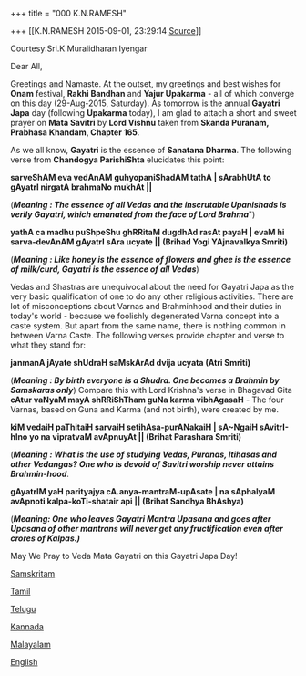 +++
title = "000 K.N.RAMESH"

+++
[[K.N.RAMESH	2015-09-01, 23:29:14 [Source](https://groups.google.com/g/samskrita/c/A0uhkEr99jQ)]]



Courtesy:Sri.K.Muralidharan Iyengar

  

Dear All,

  

Greetings and Namaste. At the outset, my greetings and best wishes for **Onam** festival, **Rakhi Bandhan** and **Yajur Upakarma** - all of which converge on this day (29-Aug-2015, Saturday). As tomorrow is the annual **Gayatri Japa** day (following **Upakarma** today), I am glad to attach a short and sweet prayer on **Mata Savitri** by **Lord Vishnu** taken from **Skanda Puranam, Prabhasa Khandam, Chapter 165**.

  

As we all know, **Gayatri** is the essence of **Sanatana Dharma**. The following verse from **Chandogya ParishiShta** elucidates this point:

  

**sarveShAM eva vedAnAM guhyopaniShadAM tathA \| sArabhUtA to gAyatrI nirgatA brahmaNo mukhAt \|\|**

(***Meaning : The essence of all Vedas and the inscrutable Upanishads is verily Gayatri, which emanated from the face of Lord Brahma***")

  

**yathA ca madhu puShpeShu ghRRitaM dugdhAd rasAt payaH \| evaM hi sarva-devAnAM gAyatrI sAra ucyate \|\| (Brihad Yogi YAjnavalkya Smriti)**

(***Meaning : Like honey is the essence of flowers and ghee is the essence of milk/curd, Gayatri is the essence of all Vedas***)

  

Vedas and Shastras are unequivocal about the need for Gayatri Japa as the very basic qualification of one to do any other religious activities. There are lot of misconceptions about Varnas and Brahminhood and their duties in today's world - because we foolishly degenerated Varna concept into a caste system. But apart from the same name, there is nothing common in between Varna Caste. The following verses provide chapter and verse to what they stand for:

  

**janmanA jAyate shUdraH saMskArAd dvija ucyata (Atri Smriti)**

(***Meaning : By birth everyone is a Shudra. One becomes a Brahmin by Samskaras only***) Compare this with Lord Krishna's verse in Bhagavad Gita **cAtur vaNyaM mayA shRRiShTham guNa karma vibhAgasaH** - The four Varnas, based on Guna and Karma (and not birth), were created by me.

  

**kiM vedaiH paThitaiH sarvaiH setihAsa-purANakaiH \| sA\~NgaiH sAvitrI-hIno yo na vipratvaM avApnuyAt \|\| (Brihat Parashara Smriti)**

(***Meaning : What is the use of studying Vedas, Puranas, Itihasas and other Vedangas? One who is devoid of Savitri worship never attains Brahmin-hood***.

  

  

**gAyatrIM yaH parityajya cA.anya-mantraM-upAsate \| na sAphalyaM avApnoti kalpa-koTi-shatair api \|\| (Brihat Sandhya BhAshya)**

(***Meaning: One who leaves Gayatri Mantra Upasana and goes after Upasana of other mantrans will never get any fructification even after crores of Kalpas.)***

  

May We Pray to Veda Mata Gayatri on this Gayatri Japa Day!

  

[Samskritam](https://drive.google.com/file/d/0ByHsyol17T5Xck1kSm1YUk5OamNRXy1EWmd6aVdwRm53bUFR/view?usp=sharing)  

[Tamil](https://drive.google.com/file/d/0ByHsyol17T5XMXRnUk5MYkJaOGRSZVF6WlFtUmM2azI4ankw/view?usp=sharing)  

[Telugu](https://drive.google.com/file/d/0ByHsyol17T5XR2pCYklvb3E3SWNNTWRrcWpyeEJxUy1hak9N/view?usp=sharing)  

[Kannada](https://drive.google.com/file/d/0ByHsyol17T5XRHpEcVh3ZVdmdkNOQ3FYUjFwTWhPQ3pxcnR3/view?usp=sharing)  

[Malayalam](https://drive.google.com/file/d/0ByHsyol17T5XeXNIa1ZnNjI2M09ZRUZVOTRDMVppY2syak5j/view?usp=sharing)  

[English](https://drive.google.com/file/d/0ByHsyol17T5XYmZrN244OUFlUDNTNzlSbTdPc05HWVkwRHZZ/view?usp=sharing)  

  

  

